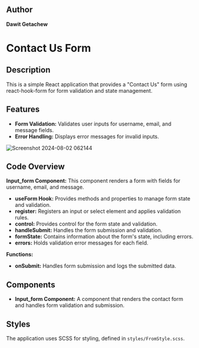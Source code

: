 <h2>Author</h2>
<p><strong>Dawit Getachew</strong></p>

<h1>Contact Us Form</h1>

<h2>Description</h2>
<p>This is a simple React application that provides a "Contact Us" form using react-hook-form for form validation and state management.</p>

<h2>Features</h2>
<ul>
    <li><strong>Form Validation:</strong> Validates user inputs for username, email, and message fields.</li>
    <li><strong>Error Handling:</strong> Displays error messages for invalid inputs.</li>
</ul>
<img src="https://github.com/user-attachments/assets/ce0176c7-8971-4df0-b945-a91926fdb074" alt="Screenshot 2024-08-02 062144">

<h2>Code Overview</h2>
<p><strong>Input_form Component:</strong> This component renders a form with fields for username, email, and message.</p>
<ul>
    <li><strong>useForm Hook:</strong> Provides methods and properties to manage form state and validation.</li>
    <li><strong>register:</strong> Registers an input or select element and applies validation rules.</li>
    <li><strong>control:</strong> Provides control for the form state and validation.</li>
    <li><strong>handleSubmit:</strong> Handles the form submission and validation.</li>
    <li><strong>formState:</strong> Contains information about the form's state, including errors.</li>
    <li><strong>errors:</strong> Holds validation error messages for each field.</li>
</ul>
<p><strong>Functions:</strong></p>
<ul>
    <li><strong>onSubmit:</strong> Handles form submission and logs the submitted data.</li>
</ul>

<h2>Components</h2>
<ul>
    <li><strong>Input_form Component:</strong> A component that renders the contact form and handles form validation and submission.</li>
</ul>

<h2>Styles</h2>
<p>The application uses SCSS for styling, defined in <code>styles/FromStyle.scss</code>.</p>
